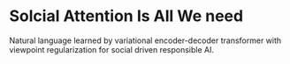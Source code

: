 # Solcial Attention Is All We need
Natural language learned by variational encoder-decoder transformer with viewpoint regularization for social driven responsible AI.
